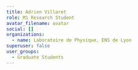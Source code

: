 ```yaml
---
title: Adrien Villaret
role: M1 Research Student
avatar_filename: avatar
social: []
organizations:
  - name: Laboratoire de Physique, ENS de Lyon
superuser: false
user_groups:
  - Graduate Students
---
```

